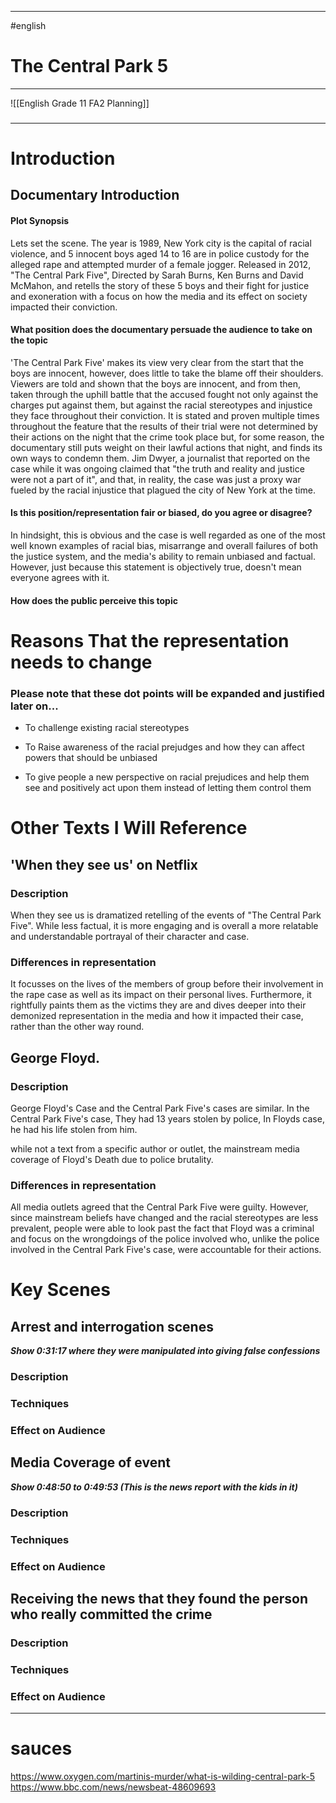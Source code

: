 ___


#english 
# The Central Park 5

_______
![[English Grade 11 FA2 Planning]]

### 
________

# Introduction 
## Documentary Introduction
#### Plot Synopsis

Lets set the scene. The year is 1989, New York city is the capital of racial violence, and 5 innocent boys aged 14 to 16 are in police custody for the alleged rape and attempted murder of a female jogger. Released in 2012, "The Central Park Five", Directed by Sarah Burns, Ken Burns and David McMahon, and retells the story of these 5 boys and their fight for justice and exoneration with a focus on how the media and its effect on society impacted their conviction.  

#### What position does the documentary persuade the audience to take on the topic
'The Central Park Five' makes its view very clear from the start that the boys are innocent, however, does little to take the blame off their shoulders. Viewers are told and shown that the boys are innocent, and from then, taken through the uphill battle that the accused fought not only against the charges put against them, but against the racial stereotypes and injustice they face throughout their conviction. It is stated and proven multiple times throughout the feature that the results of their trial were not determined by their actions on the night that the crime took place but, for some reason, the documentary still puts weight on their lawful actions that night, and finds its own ways to condemn them.
Jim Dwyer, a journalist that reported on the case while it was ongoing claimed that "the truth and reality and justice were not a part of it", and that, in reality, the case was just a proxy war fueled by the racial injustice that plagued the city of New York at the time. 

#### Is this position/representation fair or biased, do you agree or disagree?
In hindsight, this is obvious and the case is well regarded as one of the most well known examples of racial bias, misarrange and overall failures of both the justice system, and the media's ability to remain unbiased and factual. However, just because this statement is objectively true, doesn't mean everyone agrees with it. 

#### How does the public perceive this topic






# Reasons That the representation needs to change
### Please note that these dot points will be expanded and justified later on...

- To challenge existing racial stereotypes

- To Raise awareness of the racial prejudges and how they can affect powers that should be unbiased

- To give people a new perspective on racial prejudices and help them see and positively act upon them instead of letting them control them


# Other Texts I Will Reference
## 'When they see us' on Netflix
### Description
When they see us is dramatized retelling of the events of "The Central Park Five". While less factual, it is more engaging and is overall a more relatable and understandable portrayal of their character and case.

### Differences in representation
It focusses on the lives of the members of group before their involvement in the rape case as well as its impact on their personal lives.
Furthermore, it rightfully paints them as the victims they are and dives deeper into their demonized representation in the media and how it impacted their case, rather than the other way round. 


## George Floyd.
### Description
George Floyd's Case and the Central Park Five's cases are similar. In the Central Park Five's case, They had 13 years stolen by police, In Floyds case, he had his life stolen from him. 

while not a text from a specific author or outlet, the mainstream media coverage of Floyd's Death due to police brutality. 

 
### Differences in representation
All media outlets agreed that the Central Park Five were guilty. However, since mainstream beliefs have changed and the racial stereotypes are less prevalent, people were able to look past the fact that Floyd was a criminal and focus on the wrongdoings of the police involved who, unlike the police involved in the Central Park Five's case, were accountable for their actions. 


# Key Scenes


## Arrest and interrogation scenes
***Show 0:31:17 where they were manipulated into giving false confessions***
### Description

### Techniques

### Effect on Audience

## Media Coverage of event
***Show 0:48:50 to 0:49:53 (This is the news report with the kids in it)***
### Description

### Techniques

### Effect on Audience
## Receiving the news that they found the person who really committed the crime
### Description

### Techniques

### Effect on Audience

_____
# sauces 
https://www.oxygen.com/martinis-murder/what-is-wilding-central-park-5
https://www.bbc.com/news/newsbeat-48609693